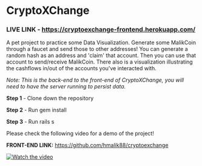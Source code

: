 # CryptoXChange

### LIVE LINK - https://cryptoexchange-frontend.herokuapp.com/

A pet project to practice some Data Visualization. Generate some MalikCoin through a faucet and send those to other addresses! You can generate a random hash as an address and 'claim' that account. Then you can use that account to send/receive MalikCoin. There also is a visualization illustrating the cashflows in/out of the accounts you've interacted with.

*Note: This is the back-end to the front-end of CryptoXChange, you will need to have the server running to persist data.*

**Step 1** - Clone down the repository

**Step 2** - Run gem install 

**Step 3** - Run rails s 

Please check the following video for a demo of the project!

**FRONT-END LINK:** https://github.com/hmalik88/cryptoexchange



[![Watch the video](https://img.youtube.com/vi/Y6moSBYWI74/maxresdefault.jpg)](https://youtu.be/Y6moSBYWI74)
